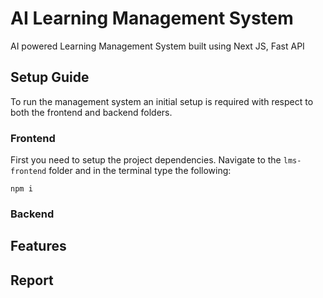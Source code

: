 # AI Learning Management System
AI powered Learning Management System built using Next JS, Fast API

## Setup Guide
To run the management system an initial setup is required with respect to both the frontend and backend folders.

### Frontend
First you need to setup the project dependencies.
Navigate to the   `lms-frontend` folder and in the terminal type the following: 

    npm i

### Backend

## Features

## Report
